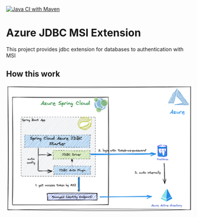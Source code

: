 [![Java CI with Maven](https://github.com/Azure/azure-jdbc-msi-extension/actions/workflows/maven.yml/badge.svg)](https://github.com/Azure/azure-jdbc-msi-extension/actions/workflows/maven.yml)
# Azure JDBC MSI Extension
This project provides jdbc extension for databases to authentication with MSI


## How this work

![how this work](./design/jdbc-auth-design.png)
